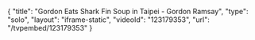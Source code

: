 {
    "title": "Gordon Eats Shark Fin Soup in Taipei - Gordon Ramsay",
    "type": "solo",
    "layout": "iframe-static",
    "videoId": "123179353",
    "url": "\/tvpembed\/123179353"
}